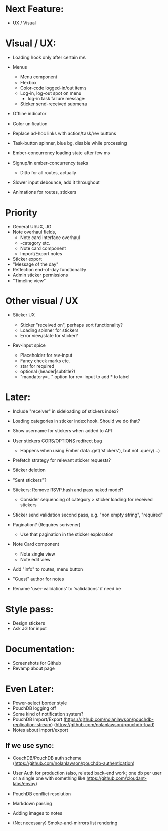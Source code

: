 # Next Feature:
- UX / Visual

# Visual / UX:
- Loading hook only after certain ms

- Menus
  - Menu component
  - Flexbox
  - Color-code logged-in/out items
  - Log-in, log-out spot on menu
    - log-in task failure message
  - Sticker send-received submenu
- Offline indicator

- Color unification

- Replace ad-hoc links with action/task/rev buttons

- Task-button spinner, blue bg, disable while processing
- Ember-concurrency loading state after few ms
- Signup/in ember-concurrency tasks
  - Ditto for all routes, actually

- Slower input debounce, add it throughout

- Animations for routes, stickers


# Priority
- General UI/UX, JG
- Note overhaul fields,
  - Note card interface overhaul
  - -category etc.
  - Note card component
  - Import/Export notes
- Sticker export
- "Message of the day"
- Reflection end-of-day functionality
- Admin sticker permissions
- "Timeline view"

# Other visual / UX
- Sticker UX
  - Sticker "received on", perhaps sort functionality?
  - Loading spinner for stickers
  - Error view/state for sticker?

- Rev-input spice
  - Placeholder for rev-input
  - Fancy check marks etc.
  - star for required
  - optional (header|subtitle?)
  - "mandatory=..." option for rev-input to add * to label


# Later:
- Include "receiver" in sideloading of stickers index?
- Loading categories in sticker index hook. Should we do that?
- Show username for stickers when added to API
- User stickers CORS/OPTIONS redirect bug
  - Happens when using Ember data .get('stickers'), but not .query(...)
- Prefetch strategy for relevant sticker requests?


- Sticker deletion
- "Sent stickers"?

- Stickers: Remove RSVP.hash and pass naked model?
  - Consider sequencing of category > sticker loading for received stickers
- Sticker send validation second pass, e.g. "non empty string", "required"

- Pagination? (Requires scrivener)
  - Use that pagination in the sticker exploration

- Note Card component
  - Note single view
  - Note edit view
- Add "info" to routes, menu button
- "Guest" author for notes
- Rename 'user-validations' to 'validations' if need be


# Style pass:
- Design stickers
- Ask JG for input

# Documentation:
- Screenshots for Github
- Revamp about page

# Even Later:
- Power-select border style
- PouchDB logging off
- Some kind of notification system?
- PouchDB Import/Export
    (https://github.com/nolanlawson/pouchdb-replication-stream)
    (https://github.com/nolanlawson/pouchdb-load)
- Notes about import/export

## If we use sync:
- CouchDB/PouchDB auth scheme
  (https://github.com/nolanlawson/pouchdb-authentication)
- User Auth for production
  (also, related back-end work; one db per user or a single one with something like https://github.com/cloudant-labs/envoy)
- PouchDB conflict resolution

- Markdown parsing
- Adding images to notes
- (Not necessary) Smoke-and-mirrors list rendering
